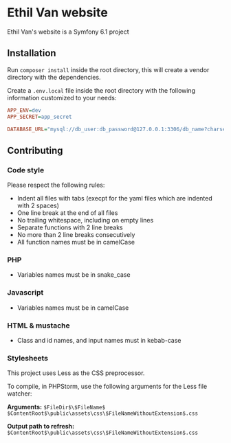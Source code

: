 # Ethil Van website

Ethil Van's website is a Symfony 6.1 project

## Installation

Run `composer install` inside the root directory, this will create a vendor directory with the dependencies.

Create a `.env.local` file inside the root directory with the following information customized to your needs:
```ini
APP_ENV=dev
APP_SECRET=app_secret

DATABASE_URL="mysql://db_user:db_password@127.0.0.1:3306/db_name?charset=utf8"
```

## Contributing

### Code style
Please respect the following rules:
* Indent all files with tabs (execpt for the yaml files which are indented with 2 spaces)
* One line break at the end of all files
* No trailing whitespace, including on empty lines
* Separate functions with 2 line breaks
* No more than 2 line breaks consecutively
* All function names must be in camelCase

### PHP
* Variables names must be in snake_case

### Javascript
* Variables names must be in camelCase

### HTML & mustache
* Class and id names, and input names must in kebab-case

### Stylesheets
This project uses Less as the CSS preprocessor.

To compile, in PHPStorm, use the following arguments for the Less file watcher:

**Arguments:** `$FileDir$\$FileName$ $ContentRoot$\public\assets\css\$FileNameWithoutExtension$.css`

**Output path to refresh:** `$ContentRoot$\public\assets\css\$FileNameWithoutExtension$.css`
